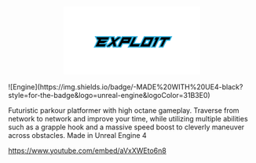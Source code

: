 <p align="center">
  <img src="https://github.com/Nizar1999/Expl01t/blob/main/screenshots/Banner.png" width = 55%; height=55% />
</p>
![Engine](https://img.shields.io/badge/-MADE%20WITH%20UE4-black?style=for-the-badge&logo=unreal-engine&logoColor=31B3E0)

Futuristic parkour platformer with high octane gameplay. Traverse from network to network and improve your time, while utilizing multiple abilities such as a grapple hook and a massive speed boost to cleverly maneuver across obstacles.
Made in Unreal Engine 4

https://www.youtube.com/embed/aVxXWEto6n8
